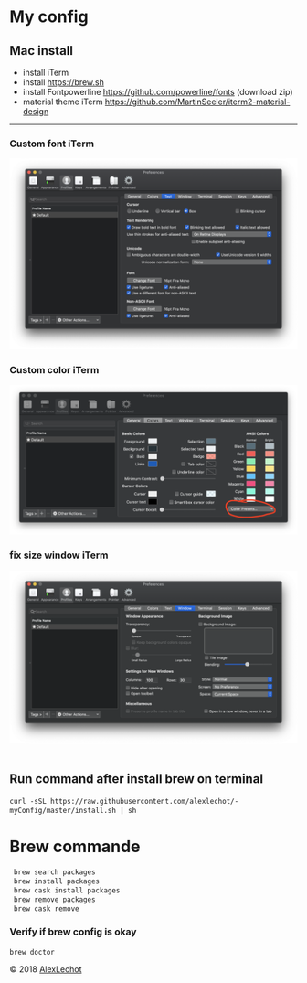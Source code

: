 # My config 
## Mac install


- install iTerm
- install  https://brew.sh
- install Fontpowerline https://github.com/powerline/fonts (download zip)
- material theme iTerm https://github.com/MartinSeeler/iterm2-material-design


<hr>

### Custom font iTerm
![alt text](img/iterm_font-Custom.png "Logo Title Text 1")

### Custom color iTerm
![alt text](img/iterm-color.png "Logo Title Text 1")

### fix size window iTerm
![alt text](img/window-size.png "Logo Title Text 1")  
<br />

## Run command after install brew on terminal
```
curl -sSL https://raw.githubusercontent.com/alexlechot/-myConfig/master/install.sh | sh
```

# Brew commande
```
 brew search packages
 brew install packages
 brew cask install packages
 brew remove packages
 brew cask remove 
```

### Verify if brew config is okay
`brew doctor`

&copy; 2018 [AlexLechot](http://alexlechot.ch)